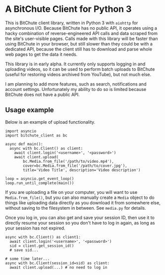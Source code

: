 # A BitChute Client for Python 3

This is BitChute client library, written in Python 3 with `aiohttp` for
asynchronous I/O. Because BitChute has no public API, it operates using a hacky
combination of reverse-engineered API calls and data scraped from the site's
user-visible pages. Calls made with this library will be faster than using
BitChute in your browser, but still slower than they could be with a dedicated
API, because the client still has to download and parse whole web pages to get
the data it needs.

This library is in early alpha. It currently only supports logging in and
uploading videos, so it can be used to perform batch uploads to BitChute
(useful for restoring videos archived from YouTube), but not much else.

I am planning to add more features, such as search, notifications and account
settings. Unfortunately my ability to do so is limited because BitChute does
not have a public API.

## Usage example

Below is an example of upload functionality.

```
import asyncio
import bitchute_client as bc

async def main():
  async with bc.Client() as client:
    await client.login('<username>', '<password>')
    await client.upload(
        bc.Media.from_file('/path/to/video.mp4'),
        cover=bc.Media.from_file('/path/to/cover.jpg'),
        title='Video Title', description='Video description')

loop = asyncio.get_event_loop()
loop.run_until_complete(main())
```

If you are uploading a file on your computer, you will want to use
`Media.from_file()`, but you can also manually create a `Media` object
to do things like uploading data directly as you download it from somewhere
else, without saving to the filesystem in between. See `media.py` for details.

Once you log in, you can also get and save your session ID, then use it to
directly resume your session so you don't have to log in again, as long as
your session has not expired.

```
async with bc.Client() as client1:
  await client.login('<username>', '<password>')
  sid = client.get_session_id()
  # save sid...

# some time later...
async with bc.Client(session_id=sid) as client:
  await client.upload(...) # no need to log in
```
